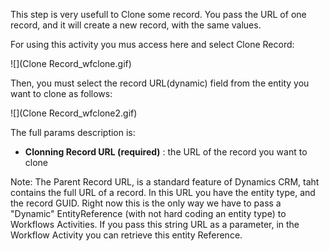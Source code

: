 This step is very usefull to Clone some record. You pass the URL of one record, and it will create a new record, with the same values.

For using this activity you mus access here and select Clone Record:

![](Clone Record_wfclone.gif)

Then, you must select the record URL(dynamic) field from the entity you want to clone as follows:

![](Clone Record_wfclone2.gif)

The full params description is:
* **Clonning Record URL (required)** : the URL of the record you want to clone


Note: The Parent Record URL, is a standard feature of Dynamics CRM, taht contains the full URL of a record. In this URL you have the entity type, and the record GUID. Right now this is the only way we have to pass a "Dynamic" EntityReference (with not hard coding an entity type) to Workflows Activities. If you pass this string URL as a parameter, in the Workflow Activity you can retrieve this entity Reference.
